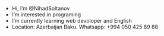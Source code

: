 -  Hi, I’m @NihadSoltanov
-  I’m interested in programing
-  I’m currently learning web devoloper and English
-  Location: Azerbaijan Baku. Whatsapp: +994 050 425 89 88

<!---
NihadSoltanov/NihadSoltanov is a ✨ special ✨ repository because its `README.md` (this file) appears on your GitHub profile.
You can click the Preview link to take a look at your changes.
--->
